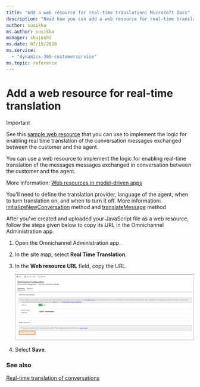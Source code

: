 ```yaml
---
title: "Add a web resource for real-time translation| Microsoft Docs"
description: "Read how you can add a web resource for real-time translation"
author: susikka
ms.author: susikka
manager: shujoshi
ms.date: 07/15/2020
ms.service: 
  - "dynamics-365-customerservice"
ms.topic: reference
---
```

# Add a web resource for real-time translation

> [!IMPORTANT]
> See this [sample web resource](https://github.com/microsoft/Dynamics365-Apps-Samples/tree/master/customer-service/omnichannel/real-time-translation) that you can use to implement the logic for enabling real time translation of the conversation messages exchanged between the customer and the agent.

You can use a web resource to implement the logic for enabling real-time translation of the messages messages exchanged in conversation between the customer and the agent.

More information: [Web resources in model-driven apps](/powerapps/developer/model-driven-apps/web-resources)

You'll need to define the translation provider, language of the agent, when to turn translation on, and when to turn it off. More information: [initializeNewConversation](../reference/methods/initializeNewConversation.md) method and [translateMessage](../reference/methods/translateMessage.md) method

After you've created and uploaded your JavaScript file as a web resource, follow the steps given below to copy its URL in the Omnichannel Administration app.

1. Open the Omnichannel Administration app.
2. In the site map, select **Real Time Translation**.
3. In the **Web resource URL** field, copy the URL.

   ![Add a web resource](../../media/real-time-translation-web-resource.png "Add a web resource")

4. Select **Save**.

### See also

[Real-time translation of conversations](../../agent/agent-oc/oc-real-time-translation.md)
